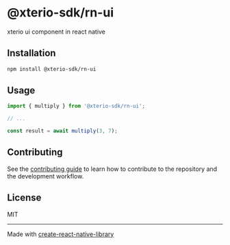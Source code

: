 # @xterio-sdk/rn-ui

xterio ui component in react native

## Installation

```sh
npm install @xterio-sdk/rn-ui
```

## Usage


```js
import { multiply } from '@xterio-sdk/rn-ui';

// ...

const result = await multiply(3, 7);
```


## Contributing

See the [contributing guide](CONTRIBUTING.md) to learn how to contribute to the repository and the development workflow.

## License

MIT

---

Made with [create-react-native-library](https://github.com/callstack/react-native-builder-bob)

